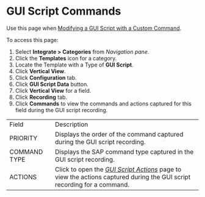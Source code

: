 # GUI Script Commands

<div class="use">

Use this page when [Modifying a GUI Script with a Custom
Command](../Use_Cases/ModifyGUIScriptCustCommand.htm).

</div>

To access this page:

1.  Select <span style="font-weight: bold;">Integrate \>
    </span>**Categories** from *Navigation pane*.
2.  Click the **Templates** icon for a category.
3.  Locate the Template with a Type of **GUI Script**.
4.  Click **Vertical View**.
5.  Click **Configuration** tab.
6.  Click **GUI Script Data** button.
7.  Click **Vertical View** for a field.
8.  Click **Recording** tab.
9.  Click **Commands** to view the commands and actions captured for
    this field during the GUI script
recording.

|              |                                                                                                                                                   |
| ------------ | ------------------------------------------------------------------------------------------------------------------------------------------------- |
| Field        | Description                                                                                                                                       |
| PRIORITY     | Displays the order of the command captured during the GUI script recording.                                                                       |
| COMMAND TYPE | Displays the SAP command type captured in the GUI script recording.                                                                               |
| ACTIONS      | Click to open the *[GUI Script Actions](GUI_Script_Actions.htm)* page to view the actions captured during the GUI script recording for a command. |
